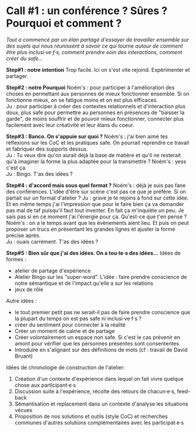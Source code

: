 # Call #1 : un conférence ? Sûres ? Pourquoi et comment ? 

*Tout a commencé par un élan partagé d'essayer de travailler ensemble sur des sujets qui nous réunissent à savoir ce qui tourne autour de comment être plus inclusi·ve·f·s, comment prendre soin des interactions, comment créer du safe...*

**Step#1 : notre intention**
Trop facile. Ici on s'est vite rejoind. Expérimenter et partager.

**Step#2 : notre Pourquoi**
Noém's : pour participer à l'amélioration des choses en permettant aux personnes de mieux fonctionner ensemble. Si on fonctionne mieux, on se fatigue moins et on est plus efficaces.  
Ju : pour participer à créer des contextes relationnels et d'interaction plus doux, plus safe pour permettre au personnes en présences de "baisser la garde", de moins souffrir et de pouvoir mieux fonctionner, connecter plus facilement avec leur créativité et leur élans du coeur.  

**Step#3 : Banco. On s'appuie sur quoi ?**
Noém's : j'ai bien aimé tes réflexions sur les CoC et les pratiques safe. On pourrait reprendre ce travail et fabriquer des supports dessus.  
Ju : Tu veux dire qu'on aurait déjà la base de matière et qu'il ne resterait qu'à imaginer la forme la plus adaptée pour la transmettre ? 
Noém's : yess c'est ça.  
Ju : Bingo. T'as des idées ?

**Step#4 : d'accord mais sous quel format ?** 
Noém's : déjà je suis pas fane des conférences. L'idée d'être sur scène c'est pas ce que je préfère. Si on partait sur un format d'atelier ?
Ju : grave je te rejoins à fond sur cette idée. Et en même temps j'ai l'impression que pour le faire bien ça va demander pas mal de taf puisqu'il faut tout inventer. En fait ça m'inquiète un peu. Je sais pas si en ce moment j'ai l'énergie pour ça. Qu'est-ce que t'en pense ? 
Noém's : on a le temps avant que les évènements aient lieu. Et puis on peut proposer un trucs en présentant les grandes lignes et ajuster la forme précise après.  
Ju : ouais carrément. T'as des idées ?   

**Step#5 : Bien sûr que j'ai des idées. On a tou·te·s des idées...**
Idées de formes : 
- atelier de partage d'expérience
- Atelier Bingo sur les "super-word". L'idée : faire prendre conscience de notre sémantique et de l'impact qu'elle a sur les relations
- jeux de rôle

Autre idées : 
- le tout premier petit pas ne serait-il pas de faire prendre conscience que la plupart du temps on est pas safe ni inclusi·ve·f·s ?
- créer du sentiment pour connecter à la réalité
- Créer un moment de calme et de partage
- Créer volontairement un espace non safe. Si c'est le cas prévenir en amont pour vérifier que les personnes présentes sont consententes.
- Introduire en s'alignant sur des définitions de mots (cf : travail de David Bruant)

Idées de chronologie de construction de l'atelier: 
1) Création d'un contexte d'expérience dans lequel on fait vivre quelque chose aux participant·e·s
2) Discussion suite à l'expérience, récolte des retours de chacun·e·s, feed-back
3) Sémantisation et replacement dans un contexte d'analyse les situations vécues
4) Proposition de nos solutions et outils (style CoC) et recherches communes d'autres solutions complémentaires avec les participat·e·s

